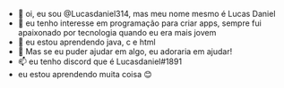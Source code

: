 - 👋 oi, eu sou @Lucasdaniel314, mas meu nome mesmo é Lucas Daniel
- 👀 eu tenho interesse em programação para criar apps, sempre fui apaixonado por tecnologia quando eu era mais jovem
- 🌱 eu estou aprendendo java, c e html
- 💞️ Mas se eu puder ajudar em algo, eu adoraria em ajudar!
- 📫 eu tenho discord que é Lucasdaniel#1891
- eu estou aprendendo muita coisa 😊

<!---
Lucasdaniel314/Lucasdaniel314 is a ✨ special ✨ repository because its `README.md` (this file) appears on your GitHub profile.
You can click the Preview link to take a look at your changes.
--->
